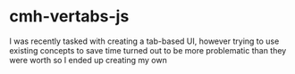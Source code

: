 cmh-vertabs-js
==============

I was recently tasked with creating a tab-based UI, however trying to use existing concepts to save time turned out to be more problematic than they were worth so I ended up creating my own